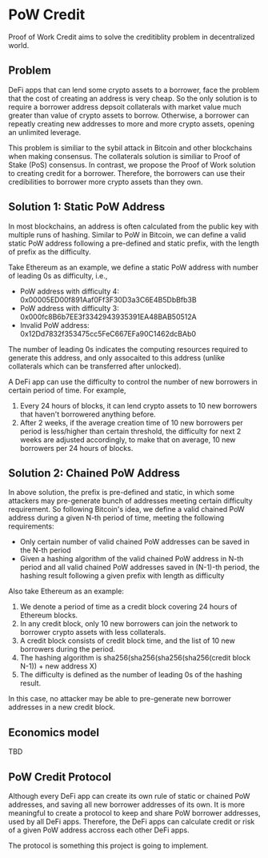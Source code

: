 # PoW Credit

Proof of Work Credit aims to solve the creditiblity problem in decentralized world.

## Problem

DeFi apps that can lend some crypto assets to a borrower, face the problem that the cost of creating an address is very cheap. So the only solution is to require a borrower address depsoit collaterals with market value much greater than value of crypto assets to borrow. Otherwise, a borrower can repeatly creating new addresses to more and more crypto assets, opening an unlimited leverage.

This problem is similiar to the sybil attack in Bitcoin and other blockchains when making consensus. The collaterals solution is similiar to Proof of Stake (PoS) consensus. In contrast, we propose the Proof of Work solution to creating credit for a borrower. Therefore, the borrowers can use their credibilities to borrower more crypto assets than they own.

## Solution 1: Static PoW Address

In most blockchains, an address is often calculated from the public key with multiple runs of hashing. Similar to PoW in Bitcoin, we can define a valid static PoW address following a pre-defined and static prefix, with the length of prefix as the difficulty.

Take Ethereum as an example, we define a static PoW address with number of leading 0s as difficulty, i.e.,
- PoW address with difficulty 4: 0x00005ED00f891Aaf0Ff3F30D3a3C6E4B5DbBfb3B
- PoW address with difficulty 3: 0x000fc8B6b7EE3f3342943935391EA48BAB50512A
- Invalid PoW address: 0x12Dd7832f353475cc5FeC667EFa90C1462dcBAb0

The number of leading 0s indicates the computing resources required to generate this address, and only assocaited to this address (unlike collaterals which can be transferred after unlocked).

A DeFi app can use the difficulty to control the number of new borrowers in certain period of time. For example,
1. Every 24 hours of blocks, it can lend crypto assets to 10 new borrowers that haven't borrowered anything before.
2. After 2 weeks, if the average creation time of 10 new borrowers per period is less/higher than certain threshold, the difficulty for next 2 weeks are adjusted accordingly, to make that on average, 10 new borrowers per 24 hours of blocks.

## Solution 2: Chained PoW Address

In above solution, the prefix is pre-defined and static, in which some attackers may pre-generate bunch of addresses meeting certain difficulty requirement. So following Bitcoin's idea, we define a valid chained PoW address during a given N-th period of time, meeting the following requirements:
- Only certain number of valid chained PoW addresses can be saved in the N-th period
- Given a hashing algorithm of the valid chained PoW address in N-th period and all valid chained PoW addresses saved in (N-1)-th period, the hashing result following a given prefix with length as difficulty

Also take Ethereum as an example:
1. We denote a period of time as a credit block covering 24 hours of Ethereum blocks.
2. In any credit block, only 10 new borrowers can join the network to borrower crypto assets with less collaterals.
3. A credit block consists of credit block time, and the list of 10 new borrowers during the period.
4. The hashing algorithm is sha256(sha256(sha256(sha256(credit block N-1)) + new address X)
5. The difficulty is defined as the number of leading 0s of the hashing result.

In this case, no attacker may be able to pre-generate new borrower addresses in a new credit block.

## Economics model

TBD

## PoW Credit Protocol

Although every DeFi app can create its own rule of static or chained PoW addresses, and saving all new borrower addresses of its own. It is more meaningful to create a protocol to keep and share PoW borrower addresses, used by all DeFi apps. Therefore, the DeFi apps can calculate credit or risk of a given PoW address accross each other DeFi apps.

The protocol is something this project is going to implement.
